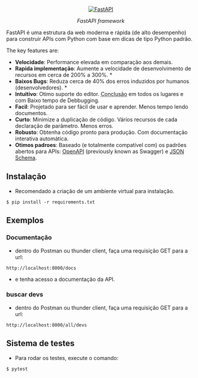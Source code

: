 <p align="center">
  <a href="https://fastapi.tiangolo.com"><img src="https://fastapi.tiangolo.com/img/logo-margin/logo-teal.png" alt="FastAPI"></a>
</p>
<p align="center">
    <em>FastAPI framework</em>
</p>
<p align="center">




FastAPI é uma estrutura da web moderna e rápida (de alto desempenho) para construir APIs com Python com base em dicas de tipo Python padrão.

The key features are:

* **Velocidade**: Performance elevada em comparação aos demais.
* **Rapida implementação**: Aumente a velocidade de desenvolvimento de recursos em cerca de 200% a 300%. *
* **Baixos Bugs**: Reduza cerca de 40% dos erros induzidos por humanos (desenvolvedores). *
* **Intuitivo**: Otimo suporte do editor. <abbr title="also known as auto-complete, autocompletion, IntelliSense">Conclusão</abbr> em todos os lugares e com Baixo tempo de Debbugging.
* **Facil**: Projetado para ser fácil de usar e aprender. Menos tempo lendo documentos.
* **Curto**: Minimize a duplicação de código. Vários recursos de cada declaração de parâmetro. Menos erros.
* **Robusto**: Obtenha código pronto para produção. Com documentação interativa automática.
* **Otimos padroes**: Baseado (e totalmente compatível com) os padrões abertos para APIs: <a href="https://github.com/OAI/OpenAPI-Specification" class="external-link" target="_blank">OpenAPI</a> (previously known as Swagger) e <a href="https://json-schema.org/" class="external-link" target="_blank">JSON Schema</a>.



## Instalação
<div class="termy">

* Recomendado a criação de um ambiente virtual para instalação.
```console
$ pip install -r requirements.txt

```

## Exemplos

### Documentação

* dentro do Postman ou thunder client, faça uma requisição GET para a url:

```console
http://localhost:8000/docs
```

* e tenha acesso a documentação da API.

### buscar devs

* dentro do Postman ou thunder client, faça uma requisição GET para a url:

```console
http://localhost:8000/all/devs
```

## Sistema de testes

* Para rodar os testes, execute o comando:

```console
$ pytest
```
